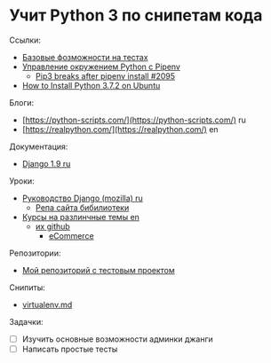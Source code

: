 
# Учит Python 3 по снипетам кода

Ссылки:

* [Базовые фозможности на тестах](https://github.com/trekhleb/learn-python)
* [Управление окружением Python c Pipenv](https://habr.com/ru/post/413009/)
  * [Pip3 breaks after pipenv install #2095](https://github.com/pypa/pipenv/issues/2095)
* [How to Install Python 3.7.2 on Ubuntu](https://tecadmin.net/install-python-3-7-on-ubuntu-linuxmint/)

Блоги:
 * [https://python-scripts.com/](https://python-scripts.com/) ru
 * [https://realpython.com/](https://realpython.com/) en
 
Документация:
 * [Django 1.9 ru](https://djbook.ru/rel1.9/contents.html)
 
Уроки:
 * [Руководство Django (mozilla) ru](https://developer.mozilla.org/ru/docs/Learn/Server-side/Django)
   * [Репа сайта бибилиотеки](https://github.com/mdn/django-locallibrary-tutorial)
 * [Курсы на разлинчные темы en](https://www.codingforentrepreneurs.com/)
    * [их github](https://github.com/codingforentrepreneurs)
      * [eCommerce](https://github.com/codingforentrepreneurs/eCommerce)

Репозитории:
 * [Мой репозиторий с тестовым проектом](https://github.com/nuwak/Django-2-start-lerning)

Снипиты:
 * [virtualenv.md](virtualenv.md)
 
 Задачки:
  - [ ] Изучить основные возможности админки джанги
  - [ ] Написать простые тесты
